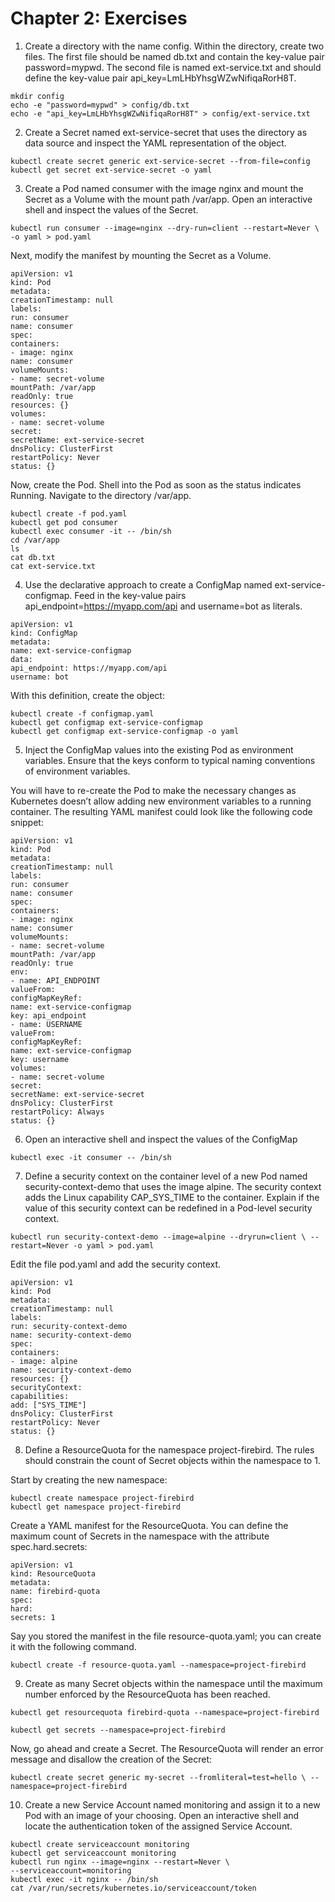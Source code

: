 # Chapter 2: Exercises

1. Create a directory with the name config. Within the directory, create two files. The first file should be named db.txt and contain the key-value pair password=mypwd. The second file is named ext-service.txt and should define the key-value pair api_key=LmLHbYhsgWZwNifiqaRorH8T.

```
mkdir config
echo -e "password=mypwd" > config/db.txt
echo -e "api_key=LmLHbYhsgWZwNifiqaRorH8T" > config/ext-service.txt

```
2. Create a Secret named ext-service-secret that uses the directory as data source and inspect the YAML representation of the object.
```
kubectl create secret generic ext-service-secret --from-file=config
kubectl get secret ext-service-secret -o yaml
```
3. Create a Pod named consumer with the image nginx and mount the Secret as a Volume with the mount path /var/app. Open an interactive shell and inspect the values of the Secret.

```
kubectl run consumer --image=nginx --dry-run=client --restart=Never \ -o yaml > pod.yaml
```
Next, modify the manifest by mounting the Secret as a Volume.
```
apiVersion: v1
kind: Pod
metadata:
creationTimestamp: null
labels:
run: consumer
name: consumer
spec:
containers:
- image: nginx
name: consumer
volumeMounts:
- name: secret-volume
mountPath: /var/app
readOnly: true
resources: {}
volumes:
- name: secret-volume
secret:
secretName: ext-service-secret
dnsPolicy: ClusterFirst
restartPolicy: Never
status: {}
```
Now, create the Pod. Shell into the Pod as soon as the status indicates Running. Navigate to the directory /var/app.
```
kubectl create -f pod.yaml
kubectl get pod consumer
kubectl exec consumer -it -- /bin/sh
cd /var/app
ls
cat db.txt
cat ext-service.txt
```

4. Use the declarative approach to create a ConfigMap named ext-service-configmap. Feed in the key-value pairs api_endpoint=https://myapp.com/api and username=bot as literals.
```
apiVersion: v1
kind: ConfigMap
metadata:
name: ext-service-configmap
data:
api_endpoint: https://myapp.com/api
username: bot
```
With this definition, create the object:
```
kubectl create -f configmap.yaml
kubectl get configmap ext-service-configmap
kubectl get configmap ext-service-configmap -o yaml
```

5. Inject the ConfigMap values into the existing Pod as environment variables. Ensure that the keys conform to typical naming conventions of environment variables.


You will have to re-create the Pod to make the necessary changes as Kubernetes doesn’t allow adding new environment variables to a running container. The resulting YAML manifest could look like the following code snippet:
```
apiVersion: v1
kind: Pod
metadata:
creationTimestamp: null
labels:
run: consumer
name: consumer
spec:
containers:
- image: nginx
name: consumer
volumeMounts:
- name: secret-volume
mountPath: /var/app
readOnly: true
env:
- name: API_ENDPOINT
valueFrom:
configMapKeyRef:
name: ext-service-configmap
key: api_endpoint
- name: USERNAME
valueFrom:
configMapKeyRef:
name: ext-service-configmap
key: username
volumes:
- name: secret-volume
secret:
secretName: ext-service-secret
dnsPolicy: ClusterFirst
restartPolicy: Always
status: {}
```
6. Open an interactive shell and inspect the values of the ConfigMap

```
kubectl exec -it consumer -- /bin/sh

```
7. Define a security context on the container level of a new Pod named security-context-demo that uses the image alpine. The security context adds the Linux capability CAP_SYS_TIME to the container. Explain if the value of this security context can be redefined in a Pod-level security context.

```
kubectl run security-context-demo --image=alpine --dryrun=client \ --restart=Never -o yaml > pod.yaml

```
Edit the file pod.yaml and add the security context.
```
apiVersion: v1
kind: Pod
metadata:
creationTimestamp: null
labels:
run: security-context-demo
name: security-context-demo
spec:
containers:
- image: alpine
name: security-context-demo
resources: {}
securityContext:
capabilities:
add: ["SYS_TIME"]
dnsPolicy: ClusterFirst
restartPolicy: Never
status: {}
```
8. Define a ResourceQuota for the namespace project-firebird. The rules should constrain the count of Secret objects within the namespace to 1.

Start by creating the new namespace:
```
kubectl create namespace project-firebird
kubectl get namespace project-firebird
```

Create a YAML manifest for the ResourceQuota. You can define the maximum count of Secrets in the namespace with the attribute spec.hard.secrets:
```
apiVersion: v1
kind: ResourceQuota
metadata:
name: firebird-quota
spec:
hard:
secrets: 1
```
Say you stored the manifest in the file resource-quota.yaml; you can create it with the following command.

```
kubectl create -f resource-quota.yaml --namespace=project-firebird
```

9. Create as many Secret objects within the namespace until the maximum number enforced by the ResourceQuota has been reached.
```
kubectl get resourcequota firebird-quota --namespace=project-firebird

kubectl get secrets --namespace=project-firebird
```

Now, go ahead and create a Secret. The ResourceQuota will render an error message and disallow the creation of the Secret:

```
kubectl create secret generic my-secret --fromliteral=test=hello \ --namespace=project-firebird
```

10. Create a new Service Account named monitoring and assign it to a new Pod with an image of your choosing. Open an interactive shell and locate the authentication token of the assigned Service Account.
```
kubectl create serviceaccount monitoring
kubectl get serviceaccount monitoring
kubectl run nginx --image=nginx --restart=Never \
--serviceaccount=monitoring
kubectl exec -it nginx -- /bin/sh
cat /var/run/secrets/kubernetes.io/serviceaccount/token
```


